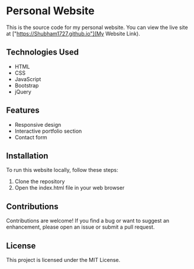 # Personal Website

This is the source code for my personal website. You can view the live site at ["https://Shubham1727.github.io"](My Website Link).

## Technologies Used

- HTML
- CSS
- JavaScript
- Bootstrap
- jQuery

## Features

- Responsive design
- Interactive portfolio section
- Contact form

## Installation

To run this website locally, follow these steps:

1. Clone the repository
2. Open the index.html file in your web browser

## Contributions

Contributions are welcome! If you find a bug or want to suggest an enhancement, please open an issue or submit a pull request.

## License

This project is licensed under the MIT License.
